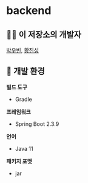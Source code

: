 # backend



## 🧑‍💻 이 저장소의 개발자

[박우빈](https://github.com/Woobeen906), [황진성](https://github.com/JinseongHwang)



## 📑 개발 환경

**빌드 도구**

- Gradle

**프레임워크**

- Spring Boot 2.3.9

**언어**

- Java 11

**패키지 포맷**

- jar